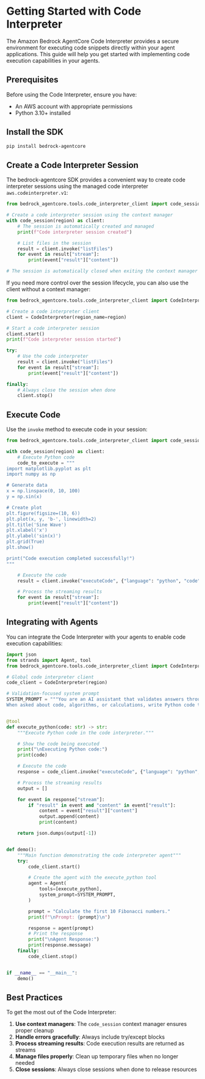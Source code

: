 # Getting Started with Code Interpreter

The Amazon Bedrock AgentCore Code Interpreter provides a secure environment for executing code snippets directly within your agent applications. This guide will help you get started with implementing code execution capabilities in your agents.

## Prerequisites

Before using the Code Interpreter, ensure you have:

- An AWS account with appropriate permissions
- Python 3.10+ installed

## Install the SDK

```bash
pip install bedrock-agentcore
```

## Create a Code Interpreter Session

The bedrock-agentcore SDK provides a convenient way to create code interpreter sessions using the managed code interpreter `aws.codeinterpreter.v1`:

```python
from bedrock_agentcore.tools.code_interpreter_client import code_session

# Create a code interpreter session using the context manager
with code_session(region) as client:
    # The session is automatically created and managed
    print(f"Code interpreter session created")

    # List files in the session
    result = client.invoke("listFiles")
    for event in result["stream"]:
        print(event["result"]["content"])

# The session is automatically closed when exiting the context manager
```

If you need more control over the session lifecycle, you can also use the client without a context manager:

```python
from bedrock_agentcore.tools.code_interpreter_client import CodeInterpreter

# Create a code interpreter client
client = CodeInterpreter(region_name=region)

# Start a code interpreter session
client.start()
print(f"Code interpreter session started")

try:
    # Use the code interpreter
    result = client.invoke("listFiles")
    for event in result["stream"]:
        print(event["result"]["content"])

finally:
    # Always close the session when done
    client.stop()
```

## Execute Code

Use the `invoke` method to execute code in your session:

```python
from bedrock_agentcore.tools.code_interpreter_client import code_session

with code_session(region) as client:
    # Execute Python code
    code_to_execute = """
import matplotlib.pyplot as plt
import numpy as np

# Generate data
x = np.linspace(0, 10, 100)
y = np.sin(x)

# Create plot
plt.figure(figsize=(10, 6))
plt.plot(x, y, 'b-', linewidth=2)
plt.title('Sine Wave')
plt.xlabel('x')
plt.ylabel('sin(x)')
plt.grid(True)
plt.show()

print("Code execution completed successfully!")
"""

    # Execute the code
    result = client.invoke("executeCode", {"language": "python", "code": code_to_execute})

    # Process the streaming results
    for event in result["stream"]:
        print(event["result"]["content"])
```

## Integrating with Agents

You can integrate the Code Interpreter with your agents to enable code execution capabilities:

```python
import json
from strands import Agent, tool
from bedrock_agentcore.tools.code_interpreter_client import CodeInterpreter

# Global code interpreter client
code_client = CodeInterpreter(region)

# Validation-focused system prompt
SYSTEM_PROMPT = """You are an AI assistant that validates answers through code execution.
When asked about code, algorithms, or calculations, write Python code to verify your answers."""


@tool
def execute_python(code: str) -> str:
    """Execute Python code in the code interpreter."""

    # Show the code being executed
    print("\nExecuting Python code:")
    print(code)

    # Execute the code
    response = code_client.invoke("executeCode", {"language": "python", "code": code})

    # Process the streaming results
    output = []

    for event in response["stream"]:
        if "result" in event and "content" in event["result"]:
            content = event["result"]["content"]
            output.append(content)
            print(content)

    return json.dumps(output[-1])


def demo():
    """Main function demonstrating the code interpreter agent"""
    try:
        code_client.start()

        # Create the agent with the execute_python tool
        agent = Agent(
            tools=[execute_python],
            system_prompt=SYSTEM_PROMPT,
        )

        prompt = "Calculate the first 10 Fibonacci numbers."
        print(f"\nPrompt: {prompt}\n")

        response = agent(prompt)
        # Print the response
        print("\nAgent Response:")
        print(response.message)
    finally:
        code_client.stop()


if __name__ == "__main__":
    demo()
```

## Best Practices

To get the most out of the Code Interpreter:

1. **Use context managers**: The `code_session` context manager ensures proper cleanup
2. **Handle errors gracefully**: Always include try/except blocks
3. **Process streaming results**: Code execution results are returned as streams
4. **Manage files properly**: Clean up temporary files when no longer needed
5. **Close sessions**: Always close sessions when done to release resources
